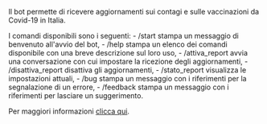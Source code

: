 Il bot permette di ricevere aggiornamenti sui contagi e sulle vaccinazioni da Covid\-19 in Italia\.

I comandi disponibili sono i seguenti:
\- /start stampa un messaggio di benvenuto all'avvio del bot,
\- /help stampa un elenco dei comandi disponibile con una breve descrizione sul loro uso,
\- /attiva\_report avvia una conversazione con cui impostare la ricezione degli aggiornamenti,
\- /disattiva\_report disattiva gli aggiornamenti,
\- /stato\_report visualizza le impostazioni attuali,
\- /bug stampa un messaggio con i riferimenti per la segnalazione di un errore,
\- /feedback stampa un messaggio con i riferimenti per lasciare un suggerimento\.

Per maggiori informazioni [clicca qui](https://github.com/cavfiumella/covid19-bot/blob/main/README.md)\.
